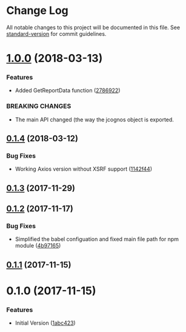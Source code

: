 # Change Log

All notable changes to this project will be documented in this file. See [standard-version](https://github.com/conventional-changelog/standard-version) for commit guidelines.

<a name="1.0.0"></a>
# [1.0.0](https://github.com/CognosExt/jcognos/compare/v0.1.4...v1.0.0) (2018-03-13)


### Features

* Added GetReportData function ([2786922](https://github.com/CognosExt/jcognos/commit/2786922))


### BREAKING CHANGES

* The main API changed (the way the jcognos object is exported.



<a name="0.1.4"></a>
## [0.1.4](https://github.com/CognosExt/jcognos/compare/v0.1.3...v0.1.4) (2018-03-12)


### Bug Fixes

* Working Axios version without XSRF support ([1142f44](https://github.com/CognosExt/jcognos/commit/1142f44))



<a name="0.1.3"></a>
## [0.1.3](https://github.com/CognosExt/jcognos/compare/v0.1.2...v0.1.3) (2017-11-29)



<a name="0.1.2"></a>
## [0.1.2](https://github.com/CognosExt/jcognos/compare/v0.1.1...v0.1.2) (2017-11-17)


### Bug Fixes

* Simplified the babel configuation and fixed main file path for npm module ([4b97165](https://github.com/CognosExt/jcognos/commit/4b97165))



<a name="0.1.1"></a>
## [0.1.1](https://github.com/CognosExt/jcognos/compare/v0.1.0...v0.1.1) (2017-11-15)



<a name="0.1.0"></a>
# 0.1.0 (2017-11-15)


### Features

* Initial Version ([1abc423](https://github.com/CognosExt/jcognos/commit/1abc423))
